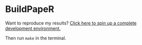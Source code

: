 # BuildPapeR

Want to reproduce my results? [Click here to spin up a complete development environment.](http://gitpod.io/#https://github.com/boothresearch/BuildPapeR)

Then run `make` in the terminal.
